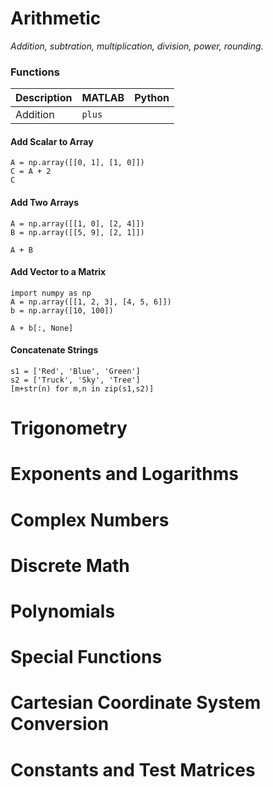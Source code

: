 # Arithmetic
_Addition, subtration, multiplication, division, power, rounding._

### Functions

| Description | MATLAB | Python |
| --------- | ------- | -------- |
| Addition | `plus` | |

#### Add Scalar to Array

```
A = np.array([[0, 1], [1, 0]])
C = A + 2
C
```

#### Add Two Arrays

```
A = np.array([[1, 0], [2, 4]])
B = np.array([[5, 9], [2, 1]])

A + B
```

#### Add Vector to a Matrix

```
import numpy as np
A = np.array([[1, 2, 3], [4, 5, 6]])
b = np.array([10, 100])

A + b[:, None]
```

#### Concatenate Strings

```
s1 = ['Red', 'Blue', 'Green']
s2 = ['Truck', 'Sky', 'Tree']
[m+str(n) for m,n in zip(s1,s2)]
```

# Trigonometry
# Exponents and Logarithms
# Complex Numbers
# Discrete Math
# Polynomials
# Special Functions
# Cartesian Coordinate System Conversion
# Constants and Test Matrices
